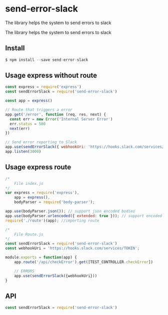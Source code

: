 # send-error-slack
The library helps the system to send errors to slack

The library helps the system to send errors to slack

## Install

```js
$ npm install --save send-error-slack
```
## Usage express without route
```js
const express = require('express')
const sendErrorSlack = require('send-error-slack')

const app = express()

// Route that triggers a error
app.get('/error', function (req, res, next) {
  const err = new Error('Internal Server Error')
  err.status = 500
  next(err)
})

// Send error reporting to Slack
app.use(sendErrorSlack({ webhookUri: 'https://hooks.slack.com/services/TOKEN' }))
app.listen(3000)
```

## Usage express route
```js
/*
    File index.js
*/
var express = require('express'),
    app = express(),
    bodyParser = require('body-parser');

app.use(bodyParser.json()); // support json encoded bodies
app.use(bodyParser.urlencoded({ extended: true })); // support encoded bodies
require('./route')(app); //importing route

/*
    File Route.js
*/
const sendErrorSlack = require('send-error-slack')
const webhookUri = 'https://hooks.slack.com/services/TOKEN';

module.exports = function(app) {
    app.route('/api/checkError').get([TEST_CONTROLLER.checkError])

    // ERRORS
	app.use(sendErrorSlack({webhookUri}))
}
```
## API
```js
const sendErrorSlack = require('send-error-slack')
```
